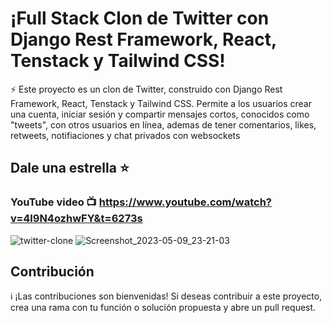 # ¡Full Stack Clon de Twitter con Django Rest Framework, React, Tenstack y Tailwind CSS!

⚡  Este proyecto es un clon de Twitter, construido con Django Rest Framework, React, Tenstack y Tailwind CSS. Permite a los usuarios crear una cuenta, iniciar sesión y compartir mensajes cortos, conocidos como "tweets", con otros usuarios en línea, ademas de tener comentarios, likes, retweets, notifiaciones y chat privados con websockets

## Dale una estrella ⭐
### YouTube video :tv: https://www.youtube.com/watch?v=4l9N4ozhwFY&t=6273s

![twitter-clone](https://github.com/agustfricke/twitter-clone/assets/110266171/dbbfe7ad-a7d9-4f63-a757-3de6d8d93582)
![Screenshot_2023-05-09_23-21-03](https://github.com/agustfricke/twitter-clone/assets/110266171/ae4c31b6-344e-43aa-9abc-32fedf6d56fa)

## Contribución
:information_source: ¡Las contribuciones son bienvenidas! Si deseas contribuir a este proyecto, crea una rama con tu función o solución propuesta y abre un pull request.
